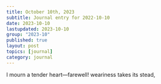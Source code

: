 ```yaml
---
title: October 10th, 2023
subtitle: Journal entry for 2022-10-10
date: 2023-10-10
lastupdated: 2023-10-10
group: "2023-10"
published: true
layout: post
topics: [journal]
category: journal
---
```


I mourn a tender heart—farewell! weariness takes its stead,
